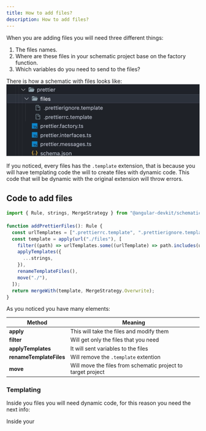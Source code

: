 ```yaml
---
title: How to add files?
description: How to add files?
---
```


When you are adding files you will need three different things:

1. The files names.
2. Where are these files in your schematic project base on the factory function.
3. Which variables do you need to send to the files?

There is how a schematic with files looks like:
![Files scaffolding](../../../assets/scaffolding-files.webp)

If you noticed, every files has the `.template` extension, that is because you will have templating code the will to create files with dynamic code. This code that will be dynamic with the original extension will throw errors.

## Code to add files

```ts
import { Rule, strings, MergeStrategy } from "@angular-devkit/schematics";

function addPrettierFiles(): Rule {
  const urlTemplates = [".prettierrc.template", ".prettierignore.template"];
  const template = apply(url("./files"), [
    filter((path) => urlTemplates.some((urlTemplate) => path.includes(urlTemplate))),
    applyTemplates({
      ...strings,
    }),
    renameTemplateFiles(),
    move("./"),
  ]);
  return mergeWith(template, MergeStrategy.Overwrite);
}
```

As you noticed you have many elements:

| Method  | Meaning |
| ------- | ------- |
| **apply** | This will take the files and modify them |
| **filter** | Will get only the files that you need |
| **applyTemplates** | It will sent variables to the files |
| **renameTemplateFiles** | Will remove the `.template` extention |
| **move** | Will move the files from schematic project to target project |

### Templating
Inside you files you will need dynamic code, for this reason you need the next info:


Inside your
